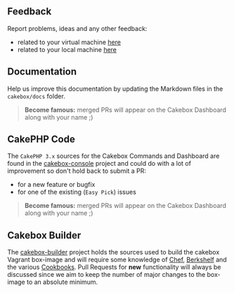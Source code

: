
## Feedback

Report problems, ideas and any other feedback:

+ related to your virtual machine [here](https://github.com/alt3/cakebox-console/issues)
+ related to your local machine [here](https://github.com/alt3/cakebox/issues)


## Documentation

Help us improve this documentation by updating
the Markdown files in the ``cakebox/docs`` folder.

> **Become famous:** merged PRs will appear on the Cakebox Dashboard along
> with your name ;)

## CakePHP Code

The ``CakePHP 3.x`` sources for the Cakebox Commands and Dashboard
are found in the [cakebox-console](https://github.com/alt3/cakebox-console)
project and could do with a lot of improvement so don't hold back to
submit a PR:

+ for a new feature or bugfix
+ for one of the existing (``Easy Pick``) issues

> **Become famous:** merged PRs will appear on the Cakebox Dashboard along
> with your name ;)

## Cakebox Builder

The [cakebox-builder](https://github.com/alt3/cakebox-builder) project holds the
sources used to build the cakebox Vagrant box-image and will require some
knowledge of
[Chef](https://www.chef.io/chef/), [Berkshelf](http://berkshelf.com/) and the
various [Cookbooks](https://github.com/alt3/cakebox-builder/blob/master/Berksfile).
Pull Requests for **new** functionality will always be discussed since we aim to
keep the number of major changes to the box-image to an absolute minimum.
